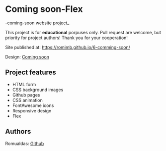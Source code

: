 # Coming soon-Flex

-coming-soon website project\_

This project is for **educational** porpuses only. Pull request are welcome, but priority for project authors! Thank you for your cooperation!

Site published at: https://romimb.github.io/6-comming-soon/

Design: [Coming soon](https://discord.com/channels/571393319201144843/850245533838868480/850246477053952051)

## Project features

-   HTML form
-   CSS background images
-   Github pages
-   CSS animation
-   FontAwesome icons
-   Responsive design
-   Flex

## Authors

Romualdas: [Github](https://github.com/romimb)
